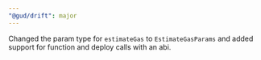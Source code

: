 ```yaml
---
"@gud/drift": major
---
```


Changed the param type for `estimateGas` to `EstimateGasParams` and added support for function and deploy calls with an abi.
